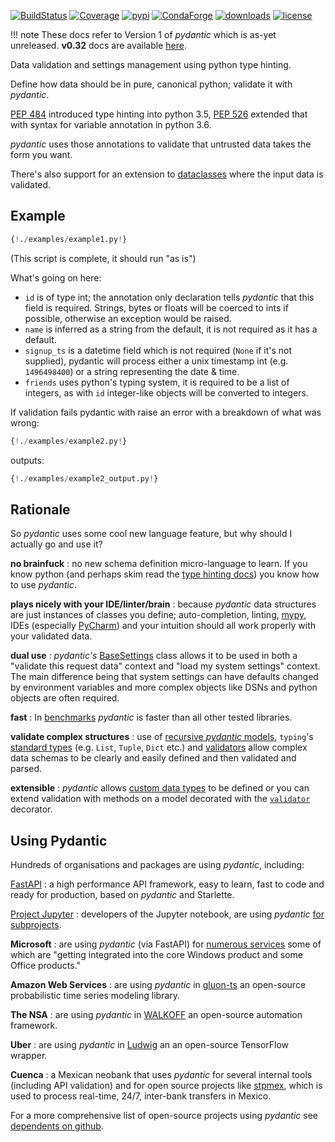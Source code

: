 [![BuildStatus](https://travis-ci.org/samuelcolvin/pydantic.svg?branch=master)](https://travis-ci.org/samuelcolvin/pydantic)
[![Coverage](https://codecov.io/gh/samuelcolvin/pydantic/branch/master/graph/badge.svg)](https://codecov.io/gh/samuelcolvin/pydantic)
[![pypi](https://img.shields.io/pypi/v/pydantic.svg)](https://pypi.python.org/pypi/pydantic)
[![CondaForge](https://img.shields.io/conda/v/conda-forge/pydantic.svg)](https://anaconda.org/conda-forge/pydantic)
[![downloads](https://img.shields.io/pypi/dm/pydantic.svg)](https://pypistats.org/packages/pydantic)
[![license](https://img.shields.io/github/license/samuelcolvin/pydantic.svg)](https://github.com/samuelcolvin/pydantic/blob/master/LICENSE)

!!! note
    These docs refer to Version 1 of *pydantic* which is as-yet unreleased. **v0.32** docs are available
    [here](https://5d5d36c5b8219300085d081b--pydantic-docs.netlify.com).

Data validation and settings management using python type hinting.

Define how data should be in pure, canonical python; validate it with *pydantic*.

[PEP 484](https://www.python.org/dev/peps/pep-0484/) introduced type hinting into python 3.5,
[PEP 526](https://www.python.org/dev/peps/pep-0526/) extended that with syntax for variable annotation in python 3.6.

*pydantic* uses those annotations to validate that untrusted data takes the form you want.

There's also support for an extension to [dataclasses](usage/dataclasses.md) where the input data is validated.

## Example

```py
{!./examples/example1.py!}
```

(This script is complete, it should run "as is")

What's going on here:

* `id` is of type int; the annotation only declaration tells *pydantic* that this field is required. Strings,
  bytes or floats will be coerced to ints if possible, otherwise an exception would be raised.
* `name` is inferred as a string from the default, it is not required as it has a default.
* `signup_ts` is a datetime field which is not required (``None`` if it's not supplied), pydantic will process
  either a unix timestamp int (e.g. `1496498400`) or a string representing the date & time.
* `friends` uses python's typing system, it is required to be a list of integers, as with `id` integer-like objects
  will be converted to integers.

If validation fails pydantic with raise an error with a breakdown of what was wrong:

```py
{!./examples/example2.py!}
```
outputs:
```py
{!./examples/example2_output.py!}
```

## Rationale


So *pydantic* uses some cool new language feature, but why should I actually go and use it?

**no brainfuck**
: no new schema definition micro-language to learn. If you know python (and perhaps skim read the
  [type hinting docs](https://docs.python.org/3/library/typing.html)) you know how to use *pydantic*.

**plays nicely with your IDE/linter/brain**
: because *pydantic* data structures are just instances of classes you define; auto-completion, linting,
  [mypy](usage/mypy.md), IDEs (especially [PyCharm](pycharm_plugin.md)) and your intuition should 
  all work properly with your validated data.

**dual use**
: *pydantic's* [BaseSettings](usage/settings.md) class allows it to be used in both a "validate this request data"
  context and "load my system settings" context. The main difference being that system settings can have defaults
  changed by environment variables and more complex objects like DSNs and python objects are often required.

**fast**
: In [benchmarks](benchmarks.md) *pydantic* is faster than all other tested libraries.

**validate complex structures**
: use of [recursive *pydantic* models](usage/models.md#recursive-models), `typing`'s 
  [standard types](usage/types.md#standard-library-types) (e.g. `List`, `Tuple`, `Dict` etc.) and 
  [validators](usage/validators.md) allow
  complex data schemas to be clearly and easily defined and then validated and parsed.

**extensible**
: *pydantic* allows [custom data types](usage/types.md#custom-data-types) to be defined or you can extend validation 
  with methods on a model decorated with the [`validator`](usage/validators.md) decorator.


## Using Pydantic

Hundreds of organisations and packages are using *pydantic*, including:

[FastAPI](https://fastapi.tiangolo.com/)
: a high performance API framework, easy to learn,
  fast to code and ready for production, based on *pydantic* and Starlette.

[Project Jupyter](https://jupyter.org/)
: developers of the Jupyter notebook, are using *pydantic* 
  [for subprojects](https://github.com/samuelcolvin/pydantic/issues/773).

**Microsoft**
: are using *pydantic* (via FastAPI) for 
  [numerous services](https://github.com/tiangolo/fastapi/pull/26#issuecomment-463768795) some of which are 
  "getting integrated into the core Windows product and some Office products."

**Amazon Web Services**
: are using *pydantic* in [gluon-ts](https://github.com/awslabs/gluon-ts) an open-source probabilistic time series
  modeling library.

**The NSA**
: are using *pydantic* in [WALKOFF](https://github.com/nsacyber/WALKOFF) an open-source automation framework.

**Uber**
: are using *pydantic* in [Ludwig](https://github.com/uber/ludwig) an an open-source TensorFlow wrapper.

**Cuenca**
: a Mexican neobank that uses *pydantic* for several internal
  tools (including API validation) and for open source projects like
  [stpmex](https://github.com/cuenca-mx/stpmex-python), which is used to process real-time, 24/7, inter-bank
  transfers in Mexico.

For a more comprehensive list of open-source projects using *pydantic* see 
[dependents on github](https://github.com/samuelcolvin/pydantic/network/dependents).
